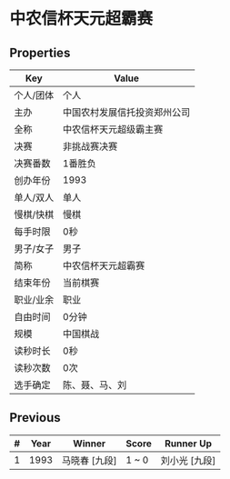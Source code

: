 # 中农信杯天元超霸赛

## Properties

| Key | Value |
| --- | ----- |
| 个人/团体 | 个人 |
| 主办 | 中国农村发展信托投资郑州公司 |
| 全称 | 中农信杯天元超级霸主赛 |
| 决赛 | 非挑战赛决赛 |
| 决赛番数 | 1番胜负 |
| 创办年份 | 1993 |
| 单人/双人 | 单人 |
| 慢棋/快棋 | 慢棋 |
| 每手时限 | 0秒 |
| 男子/女子 | 男子 |
| 简称 | 中农信杯天元超霸赛 |
| 结束年份 | 当前棋赛 |
| 职业/业余 | 职业 |
| 自由时间 | 0分钟 |
| 规模 | 中国棋战 |
| 读秒时长 | 0秒 |
| 读秒次数 | 0次 |
| 选手确定 | 陈、聂、马、刘 |

## Previous

| # | Year | Winner | Score | Runner Up |
| --- | --- | --- | --- | --- |
| 1 | 1993 | 马晓春 [九段] | 1 ~ 0 | 刘小光 [九段] |

